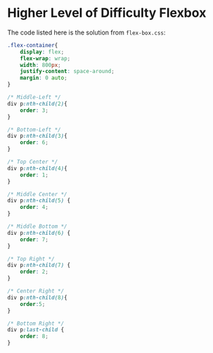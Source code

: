 # Higher Level of Difficulty Flexbox
The code listed here is the solution from `flex-box.css`:

```css
.flex-container{
	display: flex;
	flex-wrap: wrap;
	width: 800px;
	justify-content: space-around;
	margin: 0 auto;
}

/* Middle-Left */
div p:nth-child(2){
	order: 3;
}

/* Bottom-Left */
div p:nth-child(3){
	order: 6;
}

/* Top Center */
div p:nth-child(4){
	order: 1;
}

/* Middle Center */
div p:nth-child(5) {
	order: 4;
}

/* Middle Bottom */
div p:nth-child(6) {
	order: 7;
}

/* Top Right */
div p:nth-child(7) {
	order: 2;
}

/* Center Right */
div p:nth-child(8){
	order:5;
}

/* Bottom Right */
div p:last-child {
	order: 8;
}
```